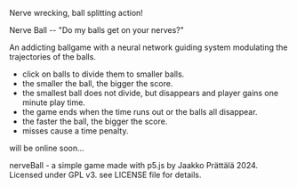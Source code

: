 Nerve wrecking, ball splitting action!

Nerve Ball -- "Do my balls get on your nerves?"

An addicting ballgame with a neural network guiding system modulating the trajectories of the balls.
- click on balls to divide them to smaller balls.
- the smaller the ball, the bigger the score.
- the smallest ball does not divide, but disappears and player gains one minute play time.
- the game ends when the time runs out or the balls all disappear.
- the faster the ball, the bigger the score.
- misses cause a time penalty.

will be online soon...

nerveBall - a simple game made with p5.js
by Jaakko Prättälä 2024.
Licensed under GPL v3.
see LICENSE file for details.

